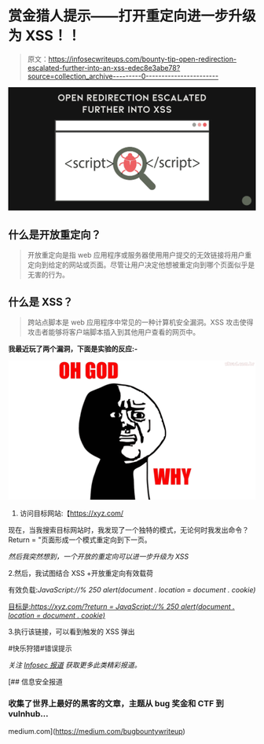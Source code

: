 # 赏金猎人提示——打开重定向进一步升级为 XSS！！

> 原文：<https://infosecwriteups.com/bounty-tip-open-redirection-escalated-further-into-an-xss-edec8e3abe78?source=collection_archive---------0----------------------->

![](img/1abc79550624b26699bba371296e439e.png)

## 什么是开放重定向？

> 开放重定向是指 web 应用程序或服务器使用用户提交的无效链接将用户重定向到给定的网站或页面。尽管让用户决定他想被重定向到哪个页面似乎是无害的行为。

## 什么是 XSS？

> 跨站点脚本是 web 应用程序中常见的一种计算机安全漏洞。XSS 攻击使得攻击者能够将客户端脚本插入到其他用户查看的网页中。

**我最近玩了两个漏洞，下面是实验的反应:-**

![](img/1f404f0d2ee52523cf3b5afd9f4be228.png)

1.  访问目标网站:【https://xyz.com/ 

现在，当我搜索目标网站时，我发现了一个独特的模式，无论何时我发出命令？Return = "页面形成一个模式重定向到下一页。

*然后我突然想到，一个开放的重定向可以进一步升级为 XSS*

2.然后，我试图结合 XSS +开放重定向有效载荷

有效负载:*JavaScript://% 250 alert(document . location = document . cookie)*

[目标是:*https://xyz.com/?return = JavaScript://% 250 alert(document . location = document . cookie)*](https://xyz.com/?return=javascript://%250Alert(document.location=document.cookie))

3.执行该链接，可以看到触发的 XSS 弹出

#快乐狩猎#错误提示

*关注* [*Infosec 报道*](https://medium.com/bugbountywriteup) *获取更多此类精彩报道。*

[](https://medium.com/bugbountywriteup) [## 信息安全报道

### 收集了世界上最好的黑客的文章，主题从 bug 奖金和 CTF 到 vulnhub…

medium.com](https://medium.com/bugbountywriteup)